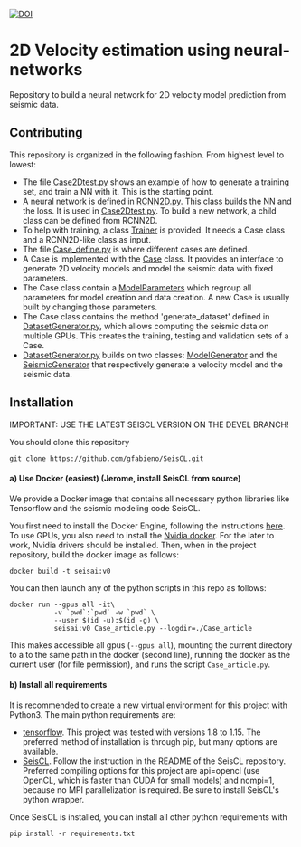 [![DOI](https://zenodo.org/badge/DOI/10.5281/zenodo.3492115.svg)](https://doi.org/10.5281/zenodo.3492115)

# 2D Velocity estimation using neural-networks

Repository to build a neural network for 2D velocity model prediction from
seismic data.

## Contributing

This repository is organized in the following fashion. From highest level to
lowest:

*   The file [Case2Dtest.py](Case2Dtest.py) shows an example of how to generate
a training set, and train a NN with it. This is the starting point.
*   A neural network is defined in [RCNN2D.py](vrmslearn/RCNN2D.py).
This class builds the NN and the loss. It is used in [Case2Dtest.py](Case2Dtest.py).
To build a new network, a child class can be defined from RCNN2D.
*   To help with training, a class [Trainer](vrmslearn/Trainer.py) is provided.
It needs a Case class and a RCNN2D-like class as input.
*   The file [Case_define.py](Case_define.py) is where different cases are
defined.
*  A Case is implemented with the [Case](vrmslearn/Case.py) class. It provides an
interface to generate 2D velocity models and model the seismic data with
fixed parameters.
*  The Case class contain a [ModelParameters](vrmslearn/ModelParameters.py)
which regroup all parameters for model creation and data creation. A new Case
is usually built by changing those parameters.
*   The Case class contains the method 'generate_dataset' defined in
[DatasetGenerator.py](vrmslearn/DatasetGenerator.py), which allows computing
the seismic data on multiple GPUs. This creates the training, testing and validation
sets of a Case.
*   [DatasetGenerator.py](vrmslearn/DatasetGenerator.py) builds on two classes:
[ModelGenerator](vrmslearn/ModelGenerator.py) and the
[SeismicGenerator](vrmslearn/SeismicGenerator.py) that respectively generate
a velocity model and the seismic data.


## Installation

IMPORTANT: USE THE LATEST SEISCL VERSION ON THE DEVEL BRANCH!


You should clone this repository

    git clone https://github.com/gfabieno/SeisCL.git

#### a) Use Docker (easiest) (Jerome, install SeisCL from source)

We provide a Docker image that contains all necessary python libraries like Tensorflow
and the seismic modeling code SeisCL.

You first need to install the Docker Engine, following the instructions [here](https://docs.docker.com/install/).
To use GPUs, you also need to install the [Nvidia docker](https://github.com/NVIDIA/nvidia-docker).
For the later to work, Nvidia drivers should be installed.
Then, when in the project repository, build the docker image as follows:

    docker build -t seisai:v0

You can then launch any of the python scripts in this repo as follows:

    docker run --gpus all -it\
               -v `pwd`:`pwd` -w `pwd` \
               --user $(id -u):$(id -g) \
               seisai:v0 Case_article.py --logdir=./Case_article

This makes accessible all gpus (`--gpus all`), mounting the current directory to a
to the same path in the docker (second line), running the docker as the current user
(for file permission), and runs the script `Case_article.py`.

#### b) Install all requirements

It is recommended to create a new virtual environment for this project with Python3.
The main python requirements are:
*   [tensorflow](https://www.tensorflow.org). This project was tested with versions 1.8 to 1.15.
The preferred method of installation is through pip, but many options are available.
*  [SeisCL](https://github.com/gfabieno/SeisCL). Follow the instruction in the README of
the SeisCL repository. Preferred compiling options for this project are api=opencl (use
OpenCL, which is faster than CUDA for small models) and nompi=1, because no MPI parallelization is required.
Be sure to install SeisCL's python wrapper.

Once SeisCL is installed, you can install all other python requirements with

    pip install -r requirements.txt
